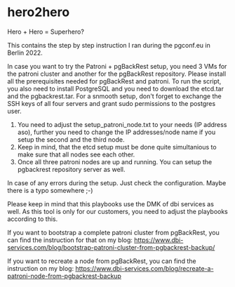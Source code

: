 # hero2hero

Hero + Hero = Superhero?

This contains the step by step instruction I ran during the pgconf.eu in Berlin 2022.

In case you want to try the Patroni + pgBackRest setup, you need 3 VMs for the patroni cluster and another for the pgBackRest repository. Please install all the prerequisites needed for pgBackRest and patroni. To run the script, you also need to install PostgreSQL and you need to download the etcd.tar and the pgbackrest.tar. For a snmooth setup, don't forget to exchange the SSH keys of all four servers and grant sudo permissions to the postgres user.

1. You need to adjust the setup_patroni_node.txt to your needs (IP address aso), further you need to change the IP addresses/node name if you setup the second and the third node.
2. Keep in mind, that the etcd setup must be done quite simultanious to make sure that all nodes see each other.
3. Once all three patroni nodes are up and running. You can setup the pgbackrest repository server as well. 

In case of any errors during the setup. Just check the configuration. Maybe there is a typo somewhere ;-)

Please keep in mind that this playbooks use the DMK of dbi services as well. As this tool is only for our customers, you need to adjust the playbooks according to this.

If you want to bootstrap a complete patroni cluster from pgBackRest, you can find the instruction for that on my blog: https://www.dbi-services.com/blog/bootstrap-patroni-cluster-from-pgbackrest-backup/

If you want to recreate a node from pgBackRest, you can find the instruction on my blog: https://www.dbi-services.com/blog/recreate-a-patroni-node-from-pgbackrest-backup
